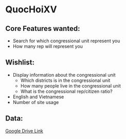 # QuocHoiXV

## Core Features wanted:
- Search for which congressional unit represent you
- How many rep will represent you

## Wishlist:
- Display information about the congressional unit
    - Which districts is in the congressional unit
    - How many people live in the congressional unit
    - What is the congressional rep/citizen ratio?
- English and Vietnamese
- Number of site usage

## Data:
<a href="https://docs.google.com/spreadsheets/d/1IrqaSTp7aswj8DEaQLWqNpd4Vqit1yI2mIbd5_zOhS8/edit?usp=sharing">Google Drive Link</a>
